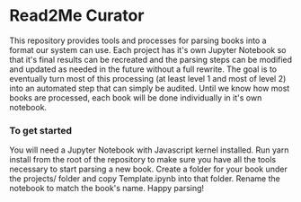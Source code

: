 # Read2Me Curator

This repository provides tools and processes for parsing books into a format our system can use. Each project has it's own Jupyter Notebook so that it's final results can be recreated and the parsing steps can be modified and updated as needed in the future without a full rewrite. The goal is to eventually turn most of this processing (at least level 1 and most of level 2) into an automated step that can simply be audited. Until we know how most books are processed, each book will be done individually in it's own notebook.

### To get started
You will need a Jupyter Notebook with Javascript kernel installed. Run yarn install from the root of the repository to make sure you have all the tools necessary to start parsing a new book. Create a folder for your book under the projects/ folder and copy Template.ipynb into that folder. Rename the notebook to match the book's name. Happy parsing!